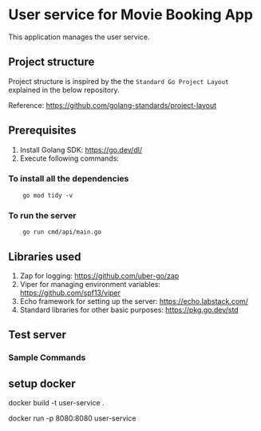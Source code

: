# User service for Movie Booking App
This application manages the user service.

## Project structure 
Project structure is inspired by the the `Standard Go Project Layout` explained in the below repository.

Reference: https://github.com/golang-standards/project-layout

## Prerequisites

1. Install Golang SDK: https://go.dev/dl/
2. Execute following commands:
     
### To install all the dependencies

        go mod tidy -v 
    
### To run the server
    
        go run cmd/api/main.go

## Libraries used

1. Zap for logging: https://github.com/uber-go/zap
2. Viper for managing environment variables: https://github.com/spf13/viper
3. Echo framework for setting up the server: https://echo.labstack.com/
4. Standard libraries for other basic purposes: https://pkg.go.dev/std

## Test server

### Sample Commands


## setup docker

docker build -t user-service .

docker run -p 8080:8080 user-service
